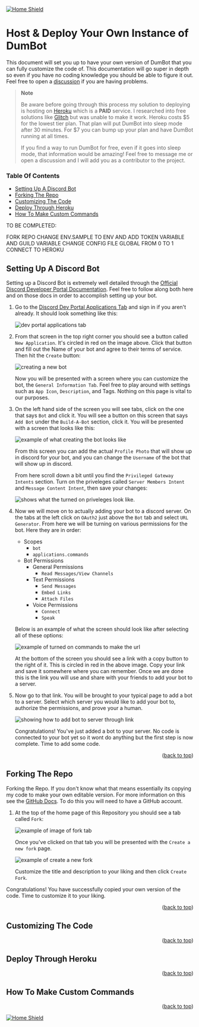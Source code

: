 <a name="readme-top"></a>

[![Home Shield](https://img.shields.io/badge/%E2%86%90_Home-345289?&style=for-the-badge)](../../../README.md)

# Host & Deploy Your Own Instance of DumBot

This document will set you up to have your own version of DumBot that you can fully customize the code of. This documentation will go super in depth so even if you have no coding knowledge you should be able to figure it out. Feel free to open a [discussion](https://github.com/Mateo-Wallace/MP2-Discord-DumBot-V2/discussions) if you are having problems.

> **Note**
>
> Be aware before going through this process my solution to deploying is hosting on [Heroku](https://www.heroku.com/pricing) which is a **PAID** service. I researched into free solutions like [Glitch](https://glitch.com/pricing) but was unable to make it work. Heroku costs $5 for the lowest tier plan. That plan will put DumBot into sleep mode after 30 minutes. For $7 you can bump up your plan and have DumBot running at all times.
>
> If you find a way to run DumBot for free, even if it goes into sleep mode, that information would be amazing! Feel free to message me or open a discussion and I will add you as a contributor to the project.

### Table Of Contents

- [Setting Up A Discord Bot](#setting-up-a-discord-bot)
- [Forking The Repo](#forking-the-repo)
- [Customizing The Code](#customizing-the-code)
- [Deploy Through Heroku](#deploy-through-heroku)
- [How To Make Custom Commands](#how-to-make-custom-commands)

TO BE COMPLETED:

FORK REPO
CHANGE ENV.SAMPLE TO ENV AND ADD TOKEN VARIABLE AND GUILD VARIABLE
CHANGE CONFIG FILE GLOBAL FROM 0 TO 1
CONNECT TO HEROKU

## Setting Up A Discord Bot

Setting up a Discord Bot is extremely well detailed through the [Official Discord Developer Portal Documentation](https://discord.com/developers/docs/getting-started). Feel free to follow along both here and on those docs in order to accomplish setting up your bot.

1. Go to the [Discord Dev Portal Applications Tab](https://discord.com/developers/applications) and sign in if you aren't already. It should look something like this:

    ![dev portal applications tab](../images/discord-dev-applications-tab.png)

1. From that screen in the top right corner you should see a button called `New Application`. It's circled in red on the image above. Click that button and fill out the Name of your bot and agree to their terms of service. Then hit the `Create` button:

    ![creating a new bot](../images/discord-dev-new-bot.png)

    Now you will be presented with a screen where you can customize the bot, the `General Information Tab`. Feel free to play around with settings such as `App Icon`, `Description`, and Tags. Nothing on this page is vital to our purposes. 

1. On the left hand side of the screen you will see tabs, click on the one that says `Bot` and click it. You will see a button on this screen that says `Add Bot` under the `Build-A-Bot` section, click it. You will be presented with a screen that looks like this:

    ![example of what creating the bot looks like](../images/discord-dev-create-bot.png)

    From this screen you can add the actual `Profile Photo` that will show up in discord for your bot, and you can change the `Username` of the bot that will show up in discord.

    From here scroll down a bit until you find the `Privileged Gateway Intents` section. Turn on the priveleges called `Server Members Intent` and `Message Content Intent`, then save your changes:

    ![shows what the turned on priveleges look like.](../images/discord-dev-priveleges.png)

1. Now we will move on to actually adding your bot to a discord server. On the tabs at the left click on `OAuth2` just above the `Bot` tab and select `URL Generator`. From here we will be turning on various permissions for the bot. Here they are in order:

    - Scopes
        - `bot`
        - `applications.commands`
    - Bot Permissions
        - General Permissions
            - `Read Messages/View Channels`
        - Text Permissions
            - `Send Messages`
            - `Embed Links`
            - `Attach Files`
        - Voice Permissions
            - `Connect`
            - `Speak`
    
    Below is an example of what the screen should look like after selecting all of these options:

    ![example of turned on commands to make the url](../images/discord-dev-url-creator.png)

    At the bottom of the screen you should see a link with a copy button to the right of it. This is circled in red in the above image. Copy your link and save it somewhere where you can remember. Once we are done this is the link you will use and share with your friends to add your bot to a server.

1. Now go to that link. You will be brought to your typical page to add a bot to a server. Select which server you would like to add your bot to, authorize the permissions, and prove your a human.

    ![showing how to add bot to server through link](../images/discord-add-bot-to-server.gif)

    Congratulations! You've just added a bot to your server. No code is connected to your bot yet so it wont do anything but the first step is now complete. Time to add some code.

<p align="right">(<a href="#readme-top">back to top</a>)</p>

## Forking The Repo

Forking the Repo. If you don't know what that means essentially its copying my code to make your own editable version. For more information on this see the [GitHub Docs](https://docs.github.com/en/get-started/quickstart/fork-a-repo). To do this you will need to have a GitHub account.

1. At the top of the home page of this Repository you should see a tab called `Fork`:

    ![example of image of fork tab](../images/github-new-fork.png)

    Once you've clicked on that tab you will be presented with the `Create a new fork` page. 

    ![example of create a new fork](../images/github-create-a-new-fork.png)

    Customize the title and description to your liking and then click `Create Fork`.

Congratulations! You have successfully copied your own version of the code. Time to customize it to your liking.

<p align="right">(<a href="#readme-top">back to top</a>)</p>

## Customizing The Code

<p align="right">(<a href="#readme-top">back to top</a>)</p>

## Deploy Through Heroku

<p align="right">(<a href="#readme-top">back to top</a>)</p>

## How To Make Custom Commands

<p align="right">(<a href="#readme-top">back to top</a>)</p>

[![Home Shield](https://img.shields.io/badge/%E2%86%90_Home-345289?&style=for-the-badge)](../../../README.md)

